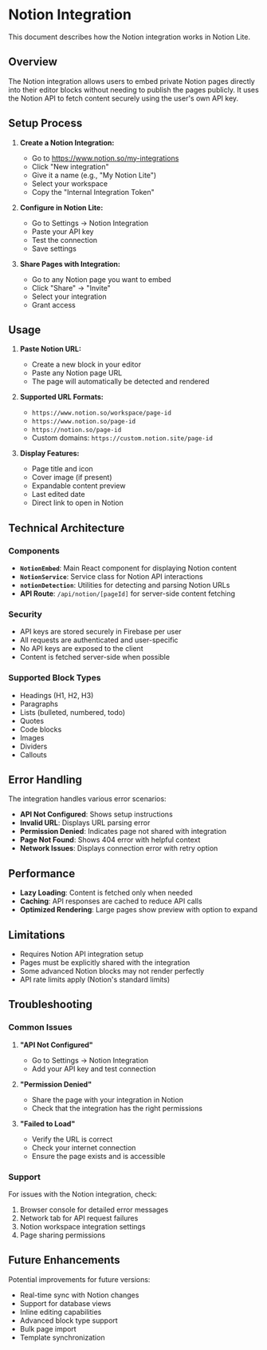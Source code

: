 # Notion Integration

This document describes how the Notion integration works in Notion Lite.

## Overview

The Notion integration allows users to embed private Notion pages directly into their editor blocks without needing to publish the pages publicly. It uses the Notion API to fetch content securely using the user's own API key.

## Setup Process

1. **Create a Notion Integration:**
   - Go to https://www.notion.so/my-integrations
   - Click "New integration"
   - Give it a name (e.g., "My Notion Lite")
   - Select your workspace
   - Copy the "Internal Integration Token"

2. **Configure in Notion Lite:**
   - Go to Settings → Notion Integration
   - Paste your API key
   - Test the connection
   - Save settings

3. **Share Pages with Integration:**
   - Go to any Notion page you want to embed
   - Click "Share" → "Invite"
   - Select your integration
   - Grant access

## Usage

1. **Paste Notion URL:**
   - Create a new block in your editor
   - Paste any Notion page URL
   - The page will automatically be detected and rendered

2. **Supported URL Formats:**
   - `https://www.notion.so/workspace/page-id`
   - `https://www.notion.so/page-id`
   - `https://notion.so/page-id`
   - Custom domains: `https://custom.notion.site/page-id`

3. **Display Features:**
   - Page title and icon
   - Cover image (if present)
   - Expandable content preview
   - Last edited date
   - Direct link to open in Notion

## Technical Architecture

### Components

- **`NotionEmbed`**: Main React component for displaying Notion content
- **`NotionService`**: Service class for Notion API interactions
- **`notionDetection`**: Utilities for detecting and parsing Notion URLs
- **API Route**: `/api/notion/[pageId]` for server-side content fetching

### Security

- API keys are stored securely in Firebase per user
- All requests are authenticated and user-specific
- No API keys are exposed to the client
- Content is fetched server-side when possible

### Supported Block Types

- Headings (H1, H2, H3)
- Paragraphs
- Lists (bulleted, numbered, todo)
- Quotes
- Code blocks
- Images
- Dividers
- Callouts

## Error Handling

The integration handles various error scenarios:

- **API Not Configured**: Shows setup instructions
- **Invalid URL**: Displays URL parsing error
- **Permission Denied**: Indicates page not shared with integration
- **Page Not Found**: Shows 404 error with helpful context
- **Network Issues**: Displays connection error with retry option

## Performance

- **Lazy Loading**: Content is fetched only when needed
- **Caching**: API responses are cached to reduce API calls
- **Optimized Rendering**: Large pages show preview with option to expand

## Limitations

- Requires Notion API integration setup
- Pages must be explicitly shared with the integration
- Some advanced Notion blocks may not render perfectly
- API rate limits apply (Notion's standard limits)

## Troubleshooting

### Common Issues

1. **"API Not Configured"**
   - Go to Settings → Notion Integration
   - Add your API key and test connection

2. **"Permission Denied"**
   - Share the page with your integration in Notion
   - Check that the integration has the right permissions

3. **"Failed to Load"**
   - Verify the URL is correct
   - Check your internet connection
   - Ensure the page exists and is accessible

### Support

For issues with the Notion integration, check:
1. Browser console for detailed error messages
2. Network tab for API request failures
3. Notion workspace integration settings
4. Page sharing permissions

## Future Enhancements

Potential improvements for future versions:

- Real-time sync with Notion changes
- Support for database views
- Inline editing capabilities
- Advanced block type support
- Bulk page import
- Template synchronization